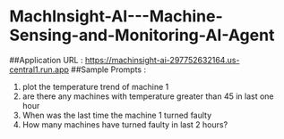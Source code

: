 # MachInsight-AI---Machine-Sensing-and-Monitoring-AI-Agent

##Application URL :
https://machinsight-ai-297752632164.us-central1.run.app
##Sample Prompts : 
1. plot the temperature trend of machine 1
2. are there any machines with temperature greater than 45 in last one hour
3. When was the last time the machine 1 turned faulty
4. How many machines have turned faulty in last 2 hours?
